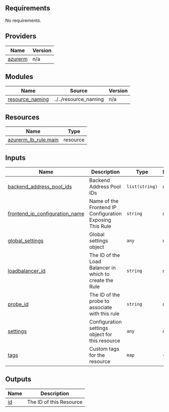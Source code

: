 <!-- BEGIN_TF_DOCS -->
## Requirements

No requirements.

## Providers

| Name | Version |
|------|---------|
| <a name="provider_azurerm"></a> [azurerm](#provider\_azurerm) | n/a |

## Modules

| Name | Source | Version |
|------|--------|---------|
| <a name="module_resource_naming"></a> [resource\_naming](#module\_resource\_naming) | ../../resource_naming | n/a |

## Resources

| Name | Type |
|------|------|
| [azurerm_lb_rule.main](https://registry.terraform.io/providers/hashicorp/azurerm/latest/docs/resources/lb_rule) | resource |

## Inputs

| Name | Description | Type | Default | Required |
|------|-------------|------|---------|:--------:|
| <a name="input_backend_address_pool_ids"></a> [backend\_address\_pool\_ids](#input\_backend\_address\_pool\_ids) | Backend Address Pool IDs | `list(string)` | n/a | yes |
| <a name="input_frontend_ip_configuration_name"></a> [frontend\_ip\_configuration\_name](#input\_frontend\_ip\_configuration\_name) | Name of the Frontend IP Configuration Exposing This Rule | `string` | n/a | yes |
| <a name="input_global_settings"></a> [global\_settings](#input\_global\_settings) | Global settings object | `any` | n/a | yes |
| <a name="input_loadbalancer_id"></a> [loadbalancer\_id](#input\_loadbalancer\_id) | The ID of the Load Balancer in which to create the Rule | `string` | n/a | yes |
| <a name="input_probe_id"></a> [probe\_id](#input\_probe\_id) | The ID of the probe to associate with this rule | `string` | n/a | yes |
| <a name="input_settings"></a> [settings](#input\_settings) | Configuration settings object for this resource | `any` | n/a | yes |
| <a name="input_tags"></a> [tags](#input\_tags) | Custom tags for the resource | `map` | `{}` | no |

## Outputs

| Name | Description |
|------|-------------|
| <a name="output_id"></a> [id](#output\_id) | The ID of this Resource |
<!-- END_TF_DOCS -->